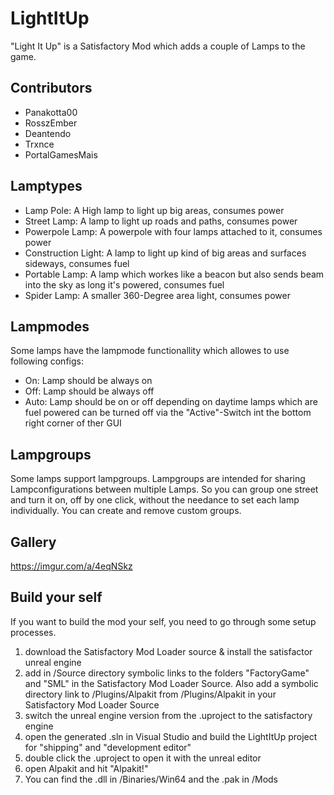 # LightItUp
"Light It Up" is a Satisfactory Mod which adds a couple of Lamps to the game.

## Contributors
- Panakotta00
- RosszEmber
- Deantendo
- Trxnce
- PortalGamesMais

## Lamptypes
- Lamp Pole: A High lamp to light up big areas, consumes power
- Street Lamp: A lamp to light up roads and paths, consumes power
- Powerpole Lamp: A powerpole with four lamps attached to it, consumes power
- Construction Light: A lamp to light up kind of big areas and surfaces sideways, consumes fuel
- Portable Lamp: A lamp which workes like a beacon but also sends beam into the sky as long it's powered, consumes fuel
- Spider Lamp: A smaller 360-Degree area light, consumes power

## Lampmodes
Some lamps have the lampmode functionallity which allowes to use following configs:
- On: Lamp should be always on
- Off: Lamp should be always off
- Auto: Lamp should be on or off depending on daytime
lamps which are fuel powered can be turned off via the "Active"-Switch int the bottom right corner of ther GUI

## Lampgroups
Some lamps support lampgroups. Lampgroups are intended for sharing Lampconfigurations between multiple Lamps. So you can group one street and turn it on, off by one click, without the needance to set each lamp individually. You can create and remove custom groups.

## Gallery
https://imgur.com/a/4eqNSkz

## Build your self

If you want to build the mod your self, you need to go through some setup processes.
1. download the Satisfactory Mod Loader source & install the satisfactor unreal engine
2. add in /Source directory symbolic links to the folders "FactoryGame" and "SML" in the Satisfactory Mod Loader Source. Also add a symbolic directory link to /Plugins/Alpakit from /Plugins/Alpakit in your Satisfactory Mod Loader Source
3. switch the unreal engine version from the .uproject to the satisfactory engine
4. open the generated .sln in Visual Studio and build the LightItUp project for "shipping" and "development editor"
5. double click the .uproject to open it with the unreal editor
6. open Alpakit and hit "Alpakit!"
7. You can find the .dll in /Binaries/Win64 and the .pak in /Mods
